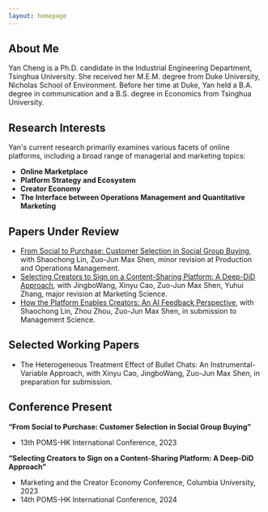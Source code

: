 ```yaml
---
layout: homepage
---
```


## About Me

Yan Cheng is a Ph.D. candidate in the Industrial Engineering Department, Tsinghua University. She received her M.E.M. degree from Duke University, Nicholas School of Environment. Before her time at Duke, Yan held a B.A. degree in communication and a B.S. degree in Economics from Tsinghua University.


## Research Interests

Yan's current research primarily examines various facets of online platforms, including a broad range of managerial and marketing topics:

- **Online Marketplace**
- **Platform Strategy and Ecosystem**
- **Creator Economy**
- **The Interface between Operations Management and Quantitative Marketing**


## Papers Under Review

- [From Social to Purchase: Customer Selection in Social Group Buying](https://papers.ssrn.com/sol3/papers.cfm?abstract_id=4082229), with Shaochong Lin, Zuo-Jun Max Shen, minor revision at Production and Operations Management.
- [Selecting Creators to Sign on a Content-Sharing Platform: A Deep-DiD Approach](https://papers.ssrn.com/sol3/papers.cfm?abstract_id=4622422), with JingboWang, Xinyu Cao, Zuo-Jun Max Shen, Yuhui Zhang, major revision at Marketing Science.
- [How the Platform Enables Creators: An AI Feedback Perspective](https://papers.ssrn.com/sol3/papers.cfm?abstract_id=4769961), with Shaochong Lin, Zhou Zhou, Zuo-Jun Max Shen, in submission to Management Science.

## Selected Working Papers

- The Heterogeneous Treatment Effect of Bullet Chats: An Instrumental-Variable
Approach, with Xinyu Cao, JingboWang, Zuo-Jun Max Shen, in preparation for submission.

## Conference Present

**“From Social to Purchase: Customer Selection in Social Group Buying”**
- 13th POMS-HK International Conference, 2023

**“Selecting Creators to Sign on a Content-Sharing Platform: A Deep-DiD Approach”**
- Marketing and the Creator Economy Conference, Columbia University, 2023
- 14th POMS-HK International Conference, 2024




  
